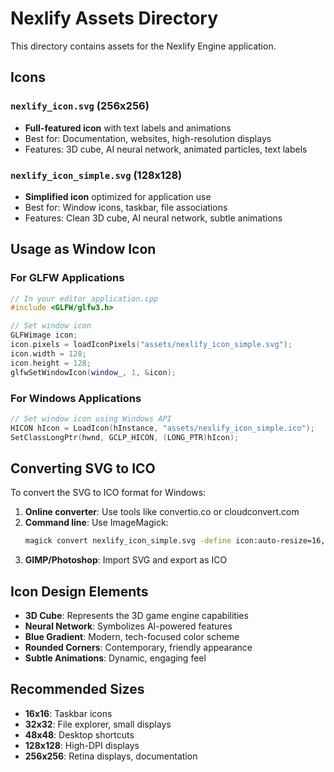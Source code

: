 # Nexlify Assets Directory

This directory contains assets for the Nexlify Engine application.

## Icons

### `nexlify_icon.svg` (256x256)
- **Full-featured icon** with text labels and animations
- Best for: Documentation, websites, high-resolution displays
- Features: 3D cube, AI neural network, animated particles, text labels

### `nexlify_icon_simple.svg` (128x128)
- **Simplified icon** optimized for application use
- Best for: Window icons, taskbar, file associations
- Features: Clean 3D cube, AI neural network, subtle animations

## Usage as Window Icon

### For GLFW Applications
```cpp
// In your editor_application.cpp
#include <GLFW/glfw3.h>

// Set window icon
GLFWimage icon;
icon.pixels = loadIconPixels("assets/nexlify_icon_simple.svg");
icon.width = 128;
icon.height = 128;
glfwSetWindowIcon(window_, 1, &icon);
```

### For Windows Applications
```cpp
// Set window icon using Windows API
HICON hIcon = LoadIcon(hInstance, "assets/nexlify_icon_simple.ico");
SetClassLongPtr(hwnd, GCLP_HICON, (LONG_PTR)hIcon);
```

## Converting SVG to ICO

To convert the SVG to ICO format for Windows:

1. **Online converter**: Use tools like convertio.co or cloudconvert.com
2. **Command line**: Use ImageMagick:
   ```bash
   magick convert nexlify_icon_simple.svg -define icon:auto-resize=16,32,48,64,128,256 nexlify_icon.ico
   ```
3. **GIMP/Photoshop**: Import SVG and export as ICO

## Icon Design Elements

- **3D Cube**: Represents the 3D game engine capabilities
- **Neural Network**: Symbolizes AI-powered features
- **Blue Gradient**: Modern, tech-focused color scheme
- **Rounded Corners**: Contemporary, friendly appearance
- **Subtle Animations**: Dynamic, engaging feel

## Recommended Sizes

- **16x16**: Taskbar icons
- **32x32**: File explorer, small displays
- **48x48**: Desktop shortcuts
- **128x128**: High-DPI displays
- **256x256**: Retina displays, documentation
